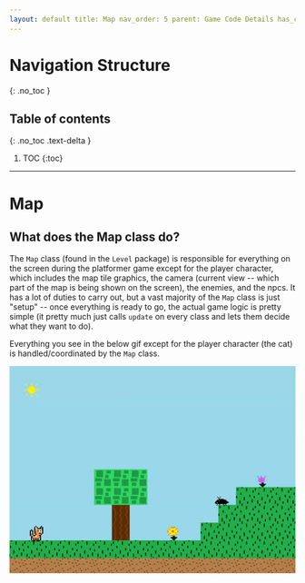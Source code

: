 ```yaml
---
layout: default title: Map nav_order: 5 parent: Game Code Details has_children: true permalink: /GameCodeDetails/Map
---
```


# Navigation Structure

{: .no_toc }

## Table of contents

{: .no_toc .text-delta }

1. TOC {:toc}

---

# Map

## What does the Map class do?

The `Map` class (found in the `Level` package) is responsible for everything on the screen during the platformer game except for the player character, which includes the map tile graphics, the camera (current view -- which part of the map is being shown on the screen), the enemies, and the npcs. It has a lot of duties to carry out, but a vast majority of the `Map` class is just "setup" -- once everything is ready to go, the actual game logic is pretty simple (it pretty much just calls `update` on every class and lets them decide what they want to do).

Everything you see in the below gif except for the player character (the cat) is handled/coordinated by the `Map` class.

![game-screen-1.gif](../../assets/images/playing-level.gif)
